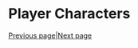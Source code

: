 # Player Characters
[Previous page][N]|[Next page][I]



































[I]: Items.md "Items"
[N]: NPCs.md "NPCs"
